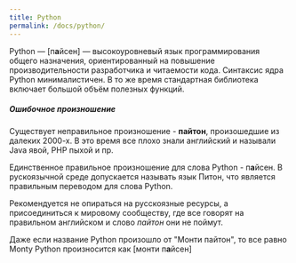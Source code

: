```yaml
---
title: Python
permalink: /docs/python/
---
```

Python — [п<strong>а</strong>йсен] — высокоуровневый язык программирования общего назначения, ориентированный на повышение производительности разработчика и читаемости кода. Синтаксис ядра Python минималистичен. В то же время стандартная библиотека включает большой объём полезных функций.

<div class="note warning">
  <h5>Ошибочное произношение</h5>
  <p>
  	Существует неправильное произношение - <b>пайтон</b>, произошедшие из далеких 2000-х. В это время все плохо знали английский и называли Java явой, PHP пыхой и пр.
  </p>
</div>

Единственное правильное произношение для слова Python - п<strong>а</strong>йсен. В рускоязычной среде допускается называть язык Питон, что является правильным переводом для слова Python. 

Рекомендуется не опираться на русскоязные ресурсы, а присоединиться к мировому сообществу, где все говорят на правильном английском и слово <i>пайтон</i> они не поймут.

Даже если название Python произошло от "Монти пайтон", то все равно Monty Python произносится как [монти п<strong>а</strong>йсен]
